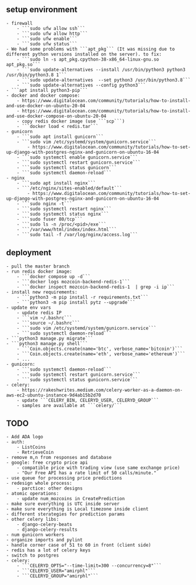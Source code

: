 ## setup environment
	- firewall
		- ```sudo ufw allow ssh```
		- ```sudo ufw allow http```
		- ```sudo ufw enable```
		- ```sudo ufw status``` 
	- We had some problems with ```apt_pkg``` (It was missing due to different python versions installed on the server). to fix:
		- ```sudo ln -s apt_pkg.cpython-38-x86_64-linux-gnu.so apt_pkg.so```
		- ```sudo update-alternatives --install /usr/bin/python3 python3 /usr/bin/python3.8 1```
		- ```sudo update-alternatives  --set python3 /usr/bin/python3.8```
		- ```sudo update-alternatives --config python3```
	- ```apt install python3-pip```
	- docker and docker compose:
		- https://www.digitalocean.com/community/tutorials/how-to-install-and-use-docker-on-ubuntu-20-04
		- https://www.digitalocean.com/community/tutorials/how-to-install-and-use-docker-compose-on-ubuntu-20-04
		- copy redis docker image (use ```scp```)
		- ```docker load < redis.tar```
	- gunicorn
		- ```sudo apt install gunicorn```
		- ```sudo vim /etc/systemd/system/gunicorn.service```
			- https://www.digitalocean.com/community/tutorials/how-to-set-up-django-with-postgres-nginx-and-gunicorn-on-ubuntu-16-04
		- ```sudo systemctl enable gunicorn.service```
		- ```sudo systemctl restart gunicorn.service```
		- ```sudo systemctl status gunicorn```
		- ```sudo systemctl daemon-reload```
	- nginx
		- ```sudo apt install nginx```
		- ```/etc/nginx/sites-enabled/default```
			- https://www.digitalocean.com/community/tutorials/how-to-set-up-django-with-postgres-nginx-and-gunicorn-on-ubuntu-16-04
		- ```sudo nginx -t```
		- ```sudo systemctl restart nginx```
		- ```sudo systemctl status nginx```
		- ```sudo fuser 80/tcp```
		- ```sudo ls -n /proc/<pid>/exe```
		- ```/var/www/html/index/index.html```
		- ```sudo tail -f /var/log/nginx/access.log```

## deployment
	- pull the master branch
	- run redis docker image:
		- ```docker compose up -d```
		- ```docker logs mozcoin-backend-redis-1```
		- ```docker inspect mozcoin-backend-redis-1  | grep -i ip```
	- install new requirements:
		- ```python3 -m pip install -r requirements.txt```
		- ```python3 -m pip install pytz --upgrade```
	- update env vars
		- update redis IP
		- ```vim ~/.bashrc```
		- ```source ~/.bashrc```
		- ```sudo vim /etc/systemd/system/gunicorn.service```
		- ```sudo systemctl daemon-reload```
	- ```python3 manage.py migrate```
	- ```python3 manage.py shell```
		- ```Coin.objects.create(name='btc', verbose_name='bitcoin')```
		- ```Coin.objects.create(name='eth', verbose_name='ethereum')```
		- ...
	- gunicorn:
		- ```sudo systemctl daemon-reload```
		- ```sudo systemctl restart gunicorn.service```
		- ```sudo systemctl status gunicorn.service```
	- celery:
		- https://rakeshwrites.medium.com/celery-worker-as-a-daemon-on-aws-ec2-ubuntu-instance-9d4ab15b2d70
		- update ```CELERY_BIN, CELERYD_USER, CELERYD_GROUP```
		- samples are available at ```celery/```

## TODO
	- Add ADA logo
	- auth:
		- ListCoins
		- RetrieveCoin
	- remove m,n from responses and database
	- google: free crypto price api
		- compatible price with trading view (use same exchange price)
		- "Our Free API has a rate limit of 50 calls/minute."
	- use queue for processing price predictions
	- redesign whole process:
		- parctice: other designs
	- atomic operations:
		- update num_mozcoins in CreatePrediction
	- make sure everything is UTC inside server
	- make sure everything is Local timezone inside client
	- different sterategies for prediction params
	- other celery libs:
		- django-celery-beats
		- django-celery-results
	- num gunicorn workers
	- organize imports and pylint
	- handle corner case of 51 to 60 in front (client side)
	- redis has a lot of celery keys
	- switch to postgres
	- celery:
		- ```CELERYD_OPTS="--time-limit=300 --concurrency=8"```
		- ```CELERYD_USER="amirphl"```
		- ```CELERYD_GROUP="amirphl"```
